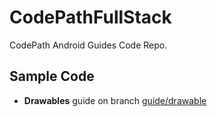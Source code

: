 # CodePathFullStack
CodePath Android Guides Code Repo.

## Sample Code

- **Drawables** guide on branch [guide/drawable](https://github.com/AaronChanSunny/CodePathFullStack/tree/guide/drawable)
